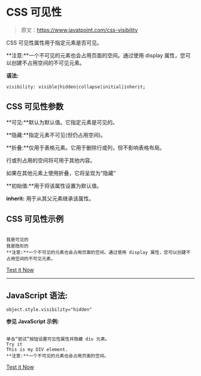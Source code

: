 # CSS 可见性

> 原文：<https://www.javatpoint.com/css-visibility>

CSS 可见性属性用于指定元素是否可见。

**注意:**一个不可见的元素也会占用页面的空间。通过使用 display 属性，您可以创建不占用空间的不可见元素。

**语法:**

```
visibility: visible|hidden|collapse|initial|inherit;

```

## CSS 可见性参数

**可见:**默认为默认值。它指定元素是可见的。

**隐藏:**指定元素不可见(但仍占用空间)。

**折叠:**仅用于表格元素。它用于删除行或列，但不影响表格布局。

行或列占用的空间将可用于其他内容。

如果在其他元素上使用折叠，它将呈现为“隐藏”

**初始值:**用于将该属性设置为默认值。

**inherit:** 用于从其父元素继承该属性。

## CSS 可见性示例

```

我是可见的
我是隐形的
**注意:**一个不可见的元素也会占用页面的空间。通过使用 display 属性，您可以创建不占用空间的不可见元素。

```

[Test it Now](https://www.javatpoint.com/oprweb/test.jsp?filename=css-visibility1)

* * *

## JavaScript 语法:

```
object.style.visibility="hidden"

```

**参见 JavaScript 示例:**

```

单击“尝试”按钮设置可见性属性并隐藏 div 元素。
Try it
This is my DIV element.
**注意:**一个不可见的元素也会占用页面的空间。

```

[Test it Now](https://www.javatpoint.com/oprweb/test.jsp?filename=css-visibility2)